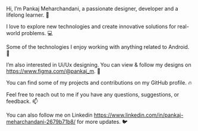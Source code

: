 Hi, I’m Pankaj Meharchandani, a passionate designer, developer and a lifelong learner. 👋

I love to explore new technologies and create innovative solutions for real-world problems. 💻

Some of the technologies I enjoy working with anything related to Android. 🚀

I’m also interested in Ui/Ux designing. You can view & follow my designs on https://www.figma.com/@pankaj_m. 👤

You can find some of my projects and contributions on my GitHub profile. 🔥

Feel free to reach out to me if you have any questions, suggestions, or feedback. 📫

You can also follow me on Linkedin https://www.linkedin.com/in/pankaj-meharchandani-2679b71b8/ for more updates. 🐦

<!---
Killmonger007/Killmonger007 is a ✨ special ✨ repository because its `README.md` (this file) appears on your GitHub profile.
You can click the Preview link to take a look at your changes.
--->
